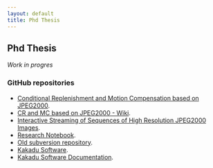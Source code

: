```yaml
---
layout: default
title: Phd Thesis
---
```


## Phd Thesis

*Work in progres*

### GitHub repositories

* [Conditional Replenishment and Motion Compensation based on JPEG2000][1].
* [CR and MC based on JPEG2000 - Wiki][2].
* [Interactive Streaming of Sequences of High Resolution JPEG2000 Images][3].
* [Research Notebook][4].
* [Old subversion repository][5].
* [Kakadu Software][6].
* [Kakadu Software Documentation][7].

[1]: https://github.com/josejuansanchez/cr_mc_j2k
[2]: https://github.com/josejuansanchez/cr_mc_j2k/wiki
[3]: https://github.com/josejuansanchez/tesis
[4]: https://github.com/josejuansanchez/research-notebook
[5]: https://github.com/josejuansanchez/ual-subversion
[6]: https://github.com/josejuansanchez/Kakadu
[7]: http://kakadusoftware.com/documentation/
